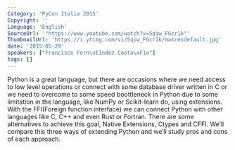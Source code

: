 ```yaml
---
Category: 'PyCon Italia 2015'
Copyright: ''
Language: 'English'
SourceUrl: '"https://www.youtube.com/watch?v=5qiw_FGcr1k"'
ThumbnailUrl: 'https://i.ytimg.com/vi/5qiw_FGcr1k/maxresdefault.jpg'
date: '2015-05-29'
speakers: ["Francisco Fern\xE1ndez Casta\xF1o"]
tags: []
---
```

Python is a great language, but there are occasions where we need access to low level operations or connect with some database driver written in C or we need to overcome to some speed boottleneck in Python due to some limitation in the language, like NumPy or Scikit-learn do, using extensions.
With the FFI(Foreign function interface) we can connect Python with other languages like C, C++ and even Rust or Fortran. There are some alternatives to achieve this goal, Native Extensions, Ctypes and CFFI. We’ll compare this three ways of extending Python and we’ll study pros and cons of each approach.
